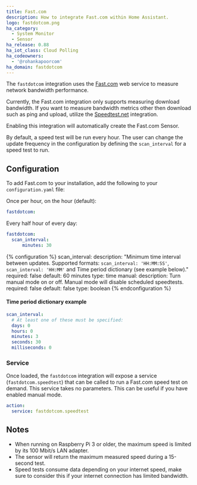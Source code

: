 ```yaml
---
title: Fast.com
description: How to integrate Fast.com within Home Assistant.
logo: fastdotcom.png
ha_category:
  - System Monitor
  - Sensor
ha_release: 0.88
ha_iot_class: Cloud Polling
ha_codeowners:
  - '@rohankapoorcom'
ha_domain: fastdotcom
---
```


The `fastdotcom` integration uses the [Fast.com](https://fast.com/) web service to measure network bandwidth performance.

<div class='note'>

Currently, the Fast.com integration only supports measuring download bandwidth.
If you want to measure bandwidth metrics other then download such as ping and upload, utilize the [Speedtest.net](/integrations/speedtestdotnet) integration.

</div>

Enabling this integration will automatically create the Fast.com Sensor.

By default, a speed test will be run every hour. The user can change the update frequency in the configuration by defining the `scan_interval` for a speed test to run.

## Configuration

To add Fast.com to your installation, add the following to your `configuration.yaml` file:

Once per hour, on the hour (default):

```yaml
fastdotcom:
```

Every half hour of every day:

```yaml
fastdotcom:
  scan_interval:
      minutes: 30
```

{% configuration %}
scan_interval:
  description: "Minimum time interval between updates. Supported formats: `scan_interval: 'HH:MM:SS'`, `scan_interval: 'HH:MM'` and Time period dictionary (see example below)."
  required: false
  default: 60 minutes
  type: time
manual:
  description: Turn manual mode on or off. Manual mode will disable scheduled speedtests.
  required: false
  default: false
  type: boolean
{% endconfiguration %}

#### Time period dictionary example

```yaml
scan_interval:
  # At least one of these must be specified:
  days: 0
  hours: 0
  minutes: 3
  seconds: 30
  milliseconds: 0
```

### Service

Once loaded, the `fastdotcom` integration will expose a service (`fastdotcom.speedtest`) that can be called to run a Fast.com speed test on demand. This service takes no parameters. This can be useful if you have enabled manual mode.

```yaml
action:
  service: fastdotcom.speedtest
```

## Notes

- When running on Raspberry Pi 3 or older, the maximum speed is limited by its 100 Mbit/s LAN adapter.
- The sensor will return the maximum measured speed during a 15-second test.
- Speed tests consume data depending on your internet speed, make sure to consider this if your internet connection has limited bandwidth.
